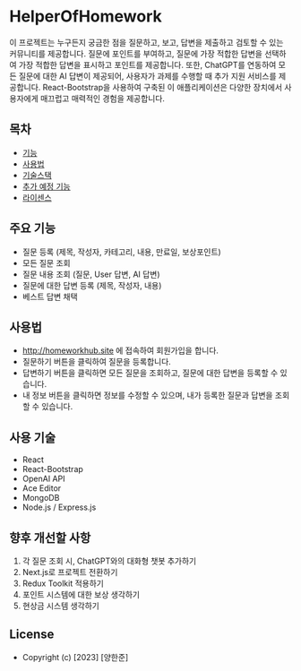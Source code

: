 # HelperOfHomework

이 프로젝트는 누구든지 궁금한 점을 질문하고, 보고, 답변을 제출하고 검토할 수 있는 커뮤니티를 제공합니다.
질문에 포인트를 부여하고, 질문에 가장 적합한 답변을 선택하여 가장 적합한 답변을 표시하고 포인트를 제공합니다.
또한, ChatGPT를 연동하여 모든 질문에 대한 AI 답변이 제공되어, 사용자가 과제를 수행할 때 추가 지원 서비스를 제공합니다.
React-Bootstrap을 사용하여 구축된 이 애플리케이션은 다양한 장치에서 사용자에게 매끄럽고 매력적인 경험을 제공합니다.

## 목차

- [기능](#features)
- [사용법](#usage)
- [기술스택](#technologies)
- [추가 예정 기능](#features-to-be-added)
- [라이센스](#license)

## 주요 기능

- 질문 등록 (제목, 작성자, 카테고리, 내용, 만료일, 보상포인트)
- 모든 질문 조회
- 질문 내용 조회 (질문, User 답변, AI 답변)
- 질문에 대한 답변 등록 (제목, 작성자, 내용)
- 베스트 답변 채택

## 사용법

- http://homeworkhub.site 에 접속하여 회원가입을 합니다.
- 질문하기 버튼을 클릭하여 질문을 등록합니다.
- 답변하기 버튼을 클릭하면 모든 질문을 조회하고, 질문에 대한 답변을 등록할 수 있습니다.
- 내 정보 버튼을 클릭하면 정보를 수정할 수 있으며, 내가 등록한 질문과 답변을 조회할 수 있습니다.

## 사용 기술

- React
- React-Bootstrap
- OpenAI API
- Ace Editor
- MongoDB
- Node.js / Express.js

## 향후 개선할 사항

1. 각 질문 조회 시, ChatGPT와의 대화형 챗봇 추가하기
2. Next.js로 프로젝트 전환하기
3. Redux Toolkit 적용하기
4. 포인트 시스템에 대한 보상 생각하기
5. 현상금 시스템 생각하기

## License

- Copyright (c) [2023] [양한준]
